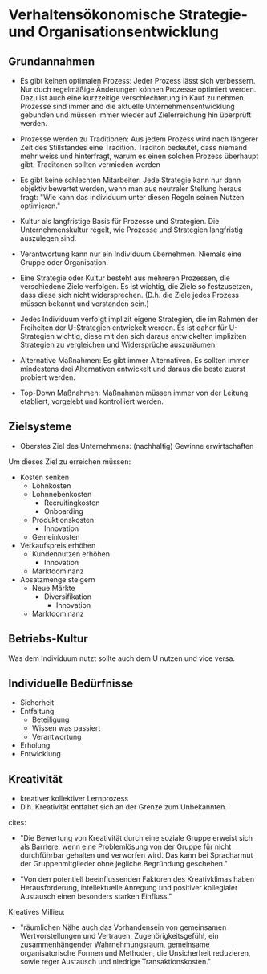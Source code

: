 # Verhaltensökonomische Strategie- und Organisationsentwicklung


## Grundannahmen

- Es gibt keinen optimalen Prozess: Jeder Prozess lässt sich verbessern.
  Nur duch regelmäßige Änderungen können Prozesse optimiert werden. Dazu
  ist auch eine kurzzeitige verschlechterung in Kauf zu nehmen.
  Prozesse sind immer and die aktuelle Unternehmensentwicklung gebunden
  und müssen immer wieder auf Zielerreichung hin überprüft werden.
  
- Prozesse werden zu Traditionen: Aus jedem Prozess wird nach längerer Zeit
  des Stillstandes eine Tradition. Traditon bedeutet, dass niemand mehr
  weiss und hinterfragt, warum es einen solchen Prozess überhaupt gibt.
  Traditonen sollten vermieden werden
  
- Es gibt keine schlechten Mitarbeiter: Jede Strategie kann nur dann
  objektiv bewertet werden, wenn man aus neutraler Stellung heraus fragt:
  "Wie kann das Individuum unter diesen Regeln seinen Nutzen optimieren."
 
- Kultur als langfristige Basis für Prozesse und Strategien. Die
  Unternehmenskultur regelt, wie Prozesse und Strategien langfristig
  auszulegen sind.
  
- Verantwortung kann nur ein Individuum übernehmen. Niemals eine Gruppe
  oder Organisation.
  
- Eine Strategie oder Kultur besteht aus mehreren Prozessen, die verschiedene
  Ziele verfolgen. Es ist wichtig, die Ziele so festzusetzen, dass diese
  sich nicht widersprechen. (D.h. die Ziele jedes Prozess müssen bekannt und
  verstanden sein.)  
  
- Jedes Individuum verfolgt implizit eigene Strategien, die im Rahmen der
  Freiheiten der U-Strategien entwickelt werden. Es ist daher für U-Strategien
  wichtig, diese mit den sich daraus entwickelten impliziten Strategien
  zu vergleichen und Widersprüche auszuräumen.
  
- Alternative Maßnahmen: Es gibt immer Alternativen. Es sollten immer 
  mindestens drei Alternativen entwickelt und daraus die beste zuerst
  probiert werden.

- Top-Down Maßnahmen: Maßnahmen müssen immer von der Leitung etabliert,
  vorgelebt und kontrolliert werden.
  
  
  
## Zielsysteme

- Oberstes Ziel des Unternehmens: (nachhaltig) Gewinne erwirtschaften

Um dieses Ziel zu erreichen müssen:

- Kosten senken
    - Lohnkosten
    - Lohnnebenkosten
        - Recruitingkosten
        - Onboarding
    - Produktionskosten
        - Innovation
    - Gemeinkosten
- Verkaufspreis erhöhen
    - Kundennutzen erhöhen
        - Innovation
    - Marktdominanz
- Absatzmenge steigern
    - Neue Märkte
        - Diversifikation
            - Innovation
    - Marktdominanz
    

## Betriebs-Kultur

Was dem Individuum nutzt sollte auch dem U nutzen und vice versa.

## Individuelle Bedürfnisse

- Sicherheit
- Entfaltung
    - Beteiligung
    - Wissen was passiert
    - Verantwortung
- Erholung
- Entwicklung

## Kreativität

- kreativer kollektiver Lernprozess
- D.h. Kreativität entfaltet sich an der Grenze zum Unbekannten.

cites:

- "Die Bewertung von Kreativität durch eine soziale Gruppe erweist sich als Barriere, wenn eine Problemlösung von der Gruppe für nicht durchführbar gehalten und verworfen wird. Das kann bei Spracharmut der Gruppenmitglieder ohne jegliche Begründung geschehen."

- "Von den potentiell beeinflussenden Faktoren des Kreativklimas haben Herausforderung, intellektuelle Anregung und positiver kollegialer Austausch einen besonders starken Einfluss."

Kreatives Millieu:

- "räumlichen Nähe auch das Vorhandensein von gemeinsamen Wertvorstellungen und Vertrauen, Zugehörigkeitsgefühl, ein zusammenhängender Wahrnehmungsraum, gemeinsame organisatorische Formen und Methoden, die Unsicherheit reduzieren, sowie reger Austausch und niedrige Transaktionskosten."



